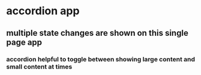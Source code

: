 # accordion app

## multiple state changes are shown on this single page app
### accordion helpful to toggle between showing large content and small content at times
